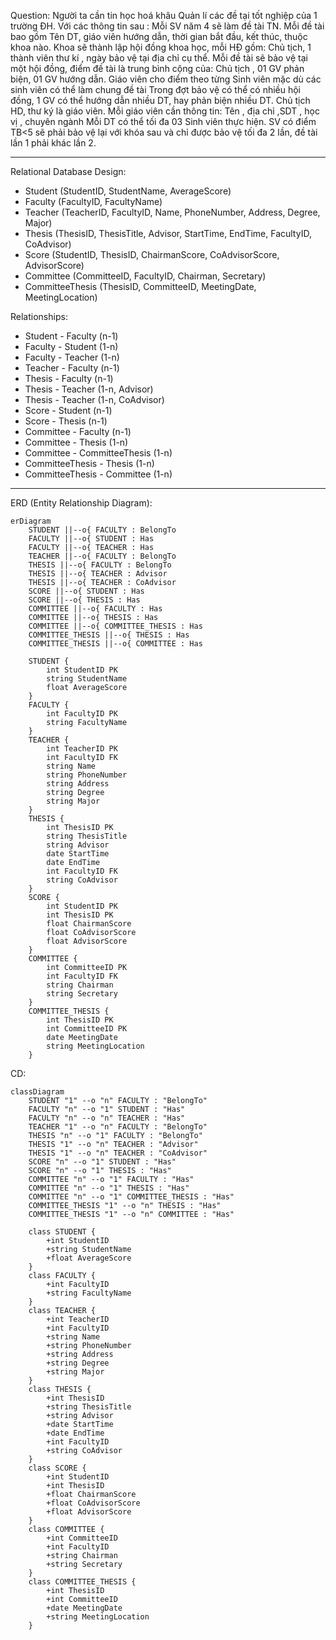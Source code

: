 Question:
Người ta cần tin học hoá khâu Quản lí các đề tại tốt nghiệp của 1 trường ĐH.
Với các thông tin sau :
Mỗi SV năm 4 sẽ làm đề tài TN. Mỗi đề tài bao gồm Tên DT, giáo viên hướng
dẫn, thời gian bắt đầu, kết thúc, thuộc khoa nào.
Khoa sẽ thành lập hội đồng khoa học, mỗi HĐ gồm: Chủ tịch, 1 thành viên thư
kí , ngày bảo vệ tại địa chỉ cụ thể. Mỗi đề tài sẽ bảo vệ tại một hội đồng, điểm
đề tài là trung bình cộng của: Chủ tịch , 01 GV phản biện, 01 GV hướng dẫn.
Giáo viên cho điểm theo từng Sinh viên mặc dù các sinh viên có thể làm chung
đề tài
Trong đợt bảo vệ có thể có nhiều hội đồng, 1 GV có thể hướng dẫn nhiều DT,
hay phản biện nhiều DT. Chủ tịch HD, thư ký là giáo viên. Mỗi giáo viên cần
thông tin: Tên , địa chỉ ,SDT , học vị , chuyên ngành
Mỗi DT có thể tối đa 03 Sinh viên thực hiện. SV có điểm TB<5 sẽ phải bảo vệ
lại với khóa sau và chỉ được bảo vệ tối đa 2 lần, đề tài lần 1 phải khác lần 2.

---

Relational Database Design:

- Student (StudentID, StudentName, AverageScore)
- Faculty (FacultyID, FacultyName)
- Teacher (TeacherID, FacultyID, Name, PhoneNumber, Address, Degree, Major)
- Thesis (ThesisID, ThesisTitle, Advisor, StartTime, EndTime, FacultyID, CoAdvisor)
- Score (StudentID, ThesisID, ChairmanScore, CoAdvisorScore, AdvisorScore)
- Committee (CommitteeID, FacultyID, Chairman, Secretary)
- CommitteeThesis (ThesisID, CommitteeID, MeetingDate, MeetingLocation)

Relationships:

- Student - Faculty (n-1)
- Faculty - Student (1-n)
- Faculty - Teacher (1-n)
- Teacher - Faculty (n-1)
- Thesis - Faculty (n-1)
- Thesis - Teacher (1-n, Advisor)
- Thesis - Teacher (1-n, CoAdvisor)
- Score - Student (n-1)
- Score - Thesis (n-1)
- Committee - Faculty (n-1)
- Committee - Thesis (1-n)
- Committee - CommitteeThesis (1-n)
- CommitteeThesis - Thesis (1-n)
- CommitteeThesis - Committee (1-n)

---

ERD (Entity Relationship Diagram):

```mermaid
erDiagram
    STUDENT ||--o{ FACULTY : BelongTo
    FACULTY ||--o{ STUDENT : Has
    FACULTY ||--o{ TEACHER : Has
    TEACHER ||--o{ FACULTY : BelongTo
    THESIS ||--o{ FACULTY : BelongTo
    THESIS ||--o{ TEACHER : Advisor
    THESIS ||--o{ TEACHER : CoAdvisor
    SCORE ||--o{ STUDENT : Has
    SCORE ||--o{ THESIS : Has
    COMMITTEE ||--o{ FACULTY : Has
    COMMITTEE ||--o{ THESIS : Has
    COMMITTEE ||--o{ COMMITTEE_THESIS : Has
    COMMITTEE_THESIS ||--o{ THESIS : Has
    COMMITTEE_THESIS ||--o{ COMMITTEE : Has

    STUDENT {
        int StudentID PK
        string StudentName
        float AverageScore
    }
    FACULTY {
        int FacultyID PK
        string FacultyName
    }
    TEACHER {
        int TeacherID PK
        int FacultyID FK
        string Name
        string PhoneNumber
        string Address
        string Degree
        string Major
    }
    THESIS {
        int ThesisID PK
        string ThesisTitle
        string Advisor
        date StartTime
        date EndTime
        int FacultyID FK
        string CoAdvisor
    }
    SCORE {
        int StudentID PK
        int ThesisID PK
        float ChairmanScore
        float CoAdvisorScore
        float AdvisorScore
    }
    COMMITTEE {
        int CommitteeID PK
        int FacultyID FK
        string Chairman
        string Secretary
    }
    COMMITTEE_THESIS {
        int ThesisID PK
        int CommitteeID PK
        date MeetingDate
        string MeetingLocation
    }
```


CD:

```mermaid
classDiagram
    STUDENT "1" --o "n" FACULTY : "BelongTo"
    FACULTY "n" --o "1" STUDENT : "Has"
    FACULTY "n" --o "n" TEACHER : "Has"
    TEACHER "1" --o "n" FACULTY : "BelongTo"
    THESIS "n" --o "1" FACULTY : "BelongTo"
    THESIS "1" --o "n" TEACHER : "Advisor"
    THESIS "1" --o "n" TEACHER : "CoAdvisor"
    SCORE "n" --o "1" STUDENT : "Has"
    SCORE "n" --o "1" THESIS : "Has"
    COMMITTEE "n" --o "1" FACULTY : "Has"
    COMMITTEE "n" --o "1" THESIS : "Has"
    COMMITTEE "n" --o "1" COMMITTEE_THESIS : "Has"
    COMMITTEE_THESIS "1" --o "n" THESIS : "Has"
    COMMITTEE_THESIS "1" --o "n" COMMITTEE : "Has"

    class STUDENT {
        +int StudentID
        +string StudentName
        +float AverageScore
    }
    class FACULTY {
        +int FacultyID
        +string FacultyName
    }
    class TEACHER {
        +int TeacherID
        +int FacultyID
        +string Name
        +string PhoneNumber
        +string Address
        +string Degree
        +string Major
    }
    class THESIS {
        +int ThesisID
        +string ThesisTitle
        +string Advisor
        +date StartTime
        +date EndTime
        +int FacultyID
        +string CoAdvisor
    }
    class SCORE {
        +int StudentID
        +int ThesisID
        +float ChairmanScore
        +float CoAdvisorScore
        +float AdvisorScore
    }
    class COMMITTEE {
        +int CommitteeID
        +int FacultyID
        +string Chairman
        +string Secretary
    }
    class COMMITTEE_THESIS {
        +int ThesisID
        +int CommitteeID
        +date MeetingDate
        +string MeetingLocation
    }
```
